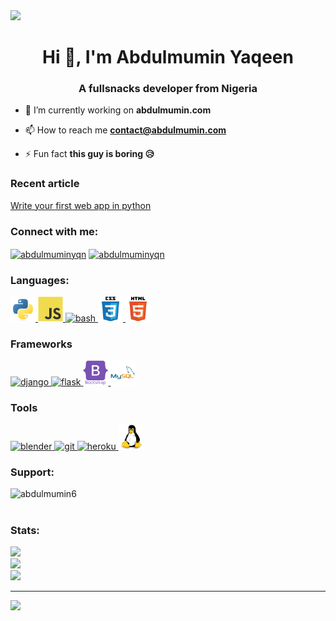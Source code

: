 <img src="https://abdulmumin.com/assets/logo/preview.png"/>
<h1 align="center">Hi 👋, I'm Abdulmumin Yaqeen </h1>
<h3 align="center">A fullsnacks developer from Nigeria</h3>

<!--<p align="left"> <img src="https://komarev.com/ghpvc/?username=abdulmumin1&label=Profile%20views&color=0e75b6&style=flat" alt="abdulmumin1" /> </p>-->

- 🔭 I’m currently working on **abdulmumin.com**

- 📫 How to reach me **contact@abdulmumin.com**

- ⚡ Fun fact **this guy is boring 😥**

### Recent article
[Write your first web app in python](https://site.abdulmumin.com/blog/Write+your+first+web+app+in+python/)
<h3 align="left">Connect with me:</h3>
<p align="left">
<a href="https://twitter.com/abdulmuminyqn" target="blank"><img align="center" src="https://raw.githubusercontent.com/rahuldkjain/github-profile-readme-generator/master/src/images/icons/Social/twitter.svg" alt="abdulmuminyqn" height="30" width="40" /></a>
<a href="https://linkedin.com/in/abdulmuminyqn" target="blank"><img align="center" src="https://raw.githubusercontent.com/rahuldkjain/github-profile-readme-generator/master/src/images/icons/Social/linked-in-alt.svg" alt="abdulmuminyqn" height="30" width="40" /></a>
</p>

<h3 align="left">Languages:</h3>

<p align="left">
  <a href="https://www.python.org" target="_blank" rel="noreferrer">
    <img
      src="https://raw.githubusercontent.com/devicons/devicon/master/icons/python/python-original.svg"
      alt="python"
      width="40"
      height="40"
    />
  </a>
  <a
    href="https://developer.mozilla.org/en-US/docs/Web/JavaScript"
    target="_blank"
    rel="noreferrer"
  >
    <img
      src="https://raw.githubusercontent.com/devicons/devicon/master/icons/javascript/javascript-original.svg"
      alt="javascript"
      width="40"
      height="40"
    />
  </a>

  <a href="https://www.gnu.org/software/bash/" target="_blank" rel="noreferrer">
    <img
      src="https://www.vectorlogo.zone/logos/gnu_bash/gnu_bash-icon.svg"
      alt="bash"
      width="40"
      height="40"
    />
  </a>
  <a href="https://www.w3schools.com/css/" target="_blank" rel="noreferrer">
    <img
      src="https://raw.githubusercontent.com/devicons/devicon/master/icons/css3/css3-original-wordmark.svg"
      alt="css3"
      width="40"
      height="40"
    />
  </a>
  <a href="https://www.w3.org/html/" target="_blank" rel="noreferrer">
    <img
      src="https://raw.githubusercontent.com/devicons/devicon/master/icons/html5/html5-original-wordmark.svg"
      alt="html5"
      width="40"
      height="40"
    />
  </a>
</p>

<h3 align="left">Frameworks</h3>
<p align="left">
  <a href="https://www.djangoproject.com/" target="_blank" rel="noreferrer">
    <img
      src="https://cdn.worldvectorlogo.com/logos/django.svg"
      alt="django"
      width="40"
      height="40"
    />
  </a>
  <a href="https://flask.palletsprojects.com/" target="_blank" rel="noreferrer">
    <img
      src="https://www.vectorlogo.zone/logos/pocoo_flask/pocoo_flask-icon.svg"
      alt="flask"
      width="40"
      height="40"
    />
  </a>
  <a href="https://getbootstrap.com" target="_blank" rel="noreferrer">
    <img
      src="https://raw.githubusercontent.com/devicons/devicon/master/icons/bootstrap/bootstrap-plain-wordmark.svg"
      alt="bootstrap"
      width="40"
      height="40"
    />
  </a>
  <a href="https://www.mysql.com/" target="_blank" rel="noreferrer">
    <img
      src="https://raw.githubusercontent.com/devicons/devicon/master/icons/mysql/mysql-original-wordmark.svg"
      alt="mysql"
      width="40"
      height="40"
    />
  </a>
</p>

<h3 align="left">Tools</h3>
<p align="left">
  <a href="https://www.blender.org/" target="_blank" rel="noreferrer">
    <img
      src="https://download.blender.org/branding/community/blender_community_badge_white.svg"
      alt="blender"
      width="40"
      height="40"
    />
  </a>

  <a href="https://git-scm.com/" target="_blank" rel="noreferrer">
    <img
      src="https://www.vectorlogo.zone/logos/git-scm/git-scm-icon.svg"
      alt="git"
      width="40"
      height="40"
    />
  </a>
  <a href="https://heroku.com" target="_blank" rel="noreferrer">
    <img
      src="https://www.vectorlogo.zone/logos/heroku/heroku-icon.svg"
      alt="heroku"
      width="40"
      height="40"
    />
  </a>

  <a href="https://www.linux.org/" target="_blank" rel="noreferrer">
    <img
      src="https://raw.githubusercontent.com/devicons/devicon/master/icons/linux/linux-original.svg"
      alt="linux"
      width="40"
      height="40"
    />
  </a>
</p>


<h3 align="left">Support:</h3>
<p><a href="https://www.buymeacoffee.com/abdulmumin6"> <img align="left" src="https://cdn.buymeacoffee.com/buttons/v2/default-yellow.png" height="50" width="210" alt="abdulmumin6" /></a></p><br><br>

### Stats:
![](https://github-readme-stats.vercel.app/api?username=Abdulmumin1&theme=dark&hide_border=true&include_all_commits=false&count_private=true)<br/>
![](https://github-readme-streak-stats.herokuapp.com/?user=Abdulmumin1&theme=dark&hide_border=true)<br/>
![](https://github-readme-stats.vercel.app/api/top-langs/?username=Abdulmumin1&theme=dark&hide_border=true&include_all_commits=false&count_private=true&layout=compact)

---
[![](https://visitcount.itsvg.in/api?id=Abdulmumin1&icon=1&color=12)](https://visitcount.itsvg.in)
